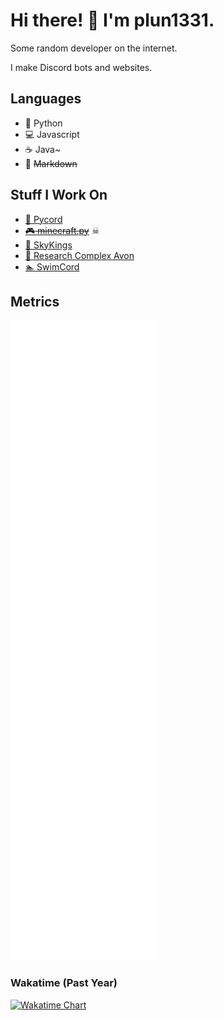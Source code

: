 # Hi there! 👋 I'm plun1331.

Some random developer on the internet.

I make Discord bots and websites.

## Languages
- 🐍 Python 
- 💻 Javascript
- ☕ Java~
- 📜 ~~Markdown~~

## Stuff I Work On
- [🔌 Pycord](https://github.com/pycord-development/pycord)
- ~~[🎮 minecraft.py](https://github.com/plun1331/minecraft.py)~~ ☠
- [👑 SkyKings](https://skykings.net)
- [🧪 Research Complex Avon](https://rcavon.org)
- [🏊 SwimCord](https://plun.is-a.dev/swimcord)

## Metrics

[![Stats](github-metrics.svg)](https://skykings.net)

### Wakatime (Past Year)
[![Wakatime Chart](https://wakatime.com/share/@plun1331/715d001c-d1bf-472b-b161-246b1fee76d5.svg)](https://wakatime.com/@plun1331)
